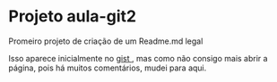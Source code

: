 <h1>Projeto aula-git2</h1>

<p>Promeiro projeto de criação de um Readme.md legal</p>

<p>
<font style="vertical-align: inherit;">
    <font style="vertical-align: inherit;">Isso aparece inicialmente no
    </font>
</font>
<a href="https://github.com/Adrianopvh/aula-git2/blob/master/README.md">
    <font style="vertical-align: inherit;">
        <font style="vartical-align: inherit;">gist</font>
    </font>
</a>
<font style="vertical-align: inherit;">
    <font style="vertical-align: inherit;">, mas como não consigo mais abrir a página, pois há muitos comentários, mudei para aqui.
    </font>
</font>
</p>